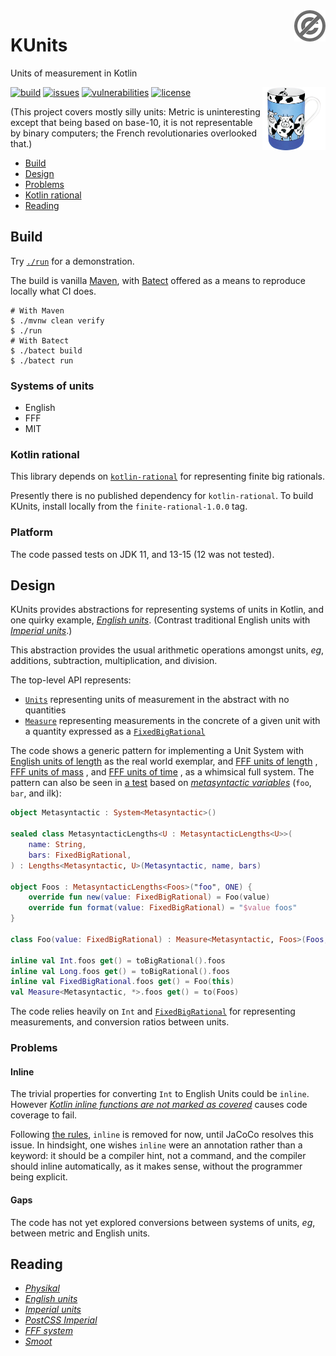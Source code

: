 <a href="LICENSE.md">
<img src="./images/public-domain.png" alt="Public Domain" align="right"/>
</a>

# KUnits

Units of measurement in Kotlin

<img src="./images/kunits.png" alt="KUnits" align="right" width="20%"/>

[![build](https://github.com/binkley/kunits/workflows/build/badge.svg)](https://github.com/binkley/kunits/actions)
[![issues](https://img.shields.io/github/issues/binkley/kunits.svg)](https://github.com/binkley/kunits/issues/)
[![vulnerabilities](https://snyk.io/test/github/binkley/kunits/badge.svg)](https://snyk.io/test/github/binkley/kunits)
[![license](https://img.shields.io/badge/license-Public%20Domain-blue.svg)](http://unlicense.org/)

(This project covers mostly silly units: Metric is uninteresting except that
being based on base-10, it is not representable by binary computers; the
French revolutionaries overlooked that.)

* [Build](#build)
* [Design](#design)
* [Problems](#problems)
* [Kotlin rational](#kotlin-rational)
* [Reading](#reading)

## Build

Try [`./run`](./run) for a demonstration.

The build is vanilla [Maven](pom.xml), with [Batect](https://batect.dev)
offered as a means to reproduce locally what CI does.

```
# With Maven
$ ./mvnw clean verify
$ ./run
# With Batect
$ ./batect build
$ ./batect run
```

### Systems of units

* English
* FFF
* MIT

### Kotlin rational

This library depends on
[`kotlin-rational`](https://github.com/binkley/kotlin-rational) for
representing finite big rationals.

Presently there is no published dependency for `kotlin-rational`. To build
KUnits, install locally from the `finite-rational-1.0.0` tag.

### Platform

The code passed tests on JDK 11, and 13-15 (12 was not tested).

## Design

KUnits provides abstractions for representing systems of units in Kotlin, and
one quirky example,
[_English units_](https://en.wikipedia.org/wiki/English_units).  (Contrast
traditional English units with
[_Imperial units_](https://www.britannica.com/topic/Imperial-unit).)

This abstraction provides the usual arithmetic operations amongst units, _eg_,
additions, subtraction, multiplication, and division.

The top-level API represents:

- [`Units`](src/main/kotlin/hm/binkley/kunits/units.kt) representing units of
  measurement in the abstract with no quantities
- [`Measure`](src/main/kotlin/hm/binkley/kunits/units.kt) representing
  measurements in the concrete of a given unit with a quantity expressed as a
  [`FixedBigRational`](#kotlin-rational)

The code shows a generic pattern for implementing a Unit System with
[English units of length](src/main/kotlin/hm/binkley/kunits/system/english/length/english-lengths.kt)
as the real world exemplar, and
[FFF units of length](src/main/kotlin/hm/binkley/kunits/system/fff/length/fff-lengths.kt)
,
[FFF units of mass](src/main/kotlin/hm/binkley/kunits/system/fff/mass/fff-masses.kt)
, and
[FFF units of time](src/main/kotlin/hm/binkley/kunits/system/fff/time/fff-times.kt)
, as a whimsical full system. The pattern can also be seen in
[a test](src/test/kotlin/hm/binkley/kunit/UnitsTest.kt) based on
[_metasyntactic
variables_](https://en.wikipedia.org/wiki/Metasyntactic_variable) (`foo`,
`bar`, and ilk):

```kotlin
object Metasyntactic : System<Metasyntactic>()

sealed class MetasyntacticLengths<U : MetasyntacticLengths<U>>(
    name: String,
    bars: FixedBigRational,
) : Lengths<Metasyntactic, U>(Metasyntactic, name, bars)

object Foos : MetasyntacticLengths<Foos>("foo", ONE) {
    override fun new(value: FixedBigRational) = Foo(value)
    override fun format(value: FixedBigRational) = "$value foos"
}

class Foo(value: FixedBigRational) : Measure<Metasyntactic, Foos>(Foos, value)

inline val Int.foos get() = toBigRational().foos
inline val Long.foos get() = toBigRational().foos
inline val FixedBigRational.foos get() = Foo(this)
val Measure<Metasyntactic, *>.foos get() = to(Foos)
```

The code relies heavily on `Int` and [`FixedBigRational`](#kotlin-rational)
for representing measurements, and conversion ratios between units.

### Problems

#### Inline

The trivial properties for converting `Int` to English Units could be
`inline`. However
[_Kotlin inline functions are not marked as
covered_](https://github.com/jacoco/jacoco/issues/654)
causes code coverage to fail.

Following [the rules](https://wiki.c2.com/?MakeItWorkMakeItRightMakeItFast),
`inline` is removed for now, until JaCoCo resolves this issue. In hindsight,
one wishes `inline` were an annotation rather than a keyword: it should be a
compiler hint, not a command, and the compiler should inline automatically, as
it makes sense, without the programmer being explicit.

#### Gaps

The code has not yet explored conversions between systems of units, _eg_,
between metric and English units.

## Reading

* [_Physikal_](https://github.com/Tenkiv/Physikal)
* [_English units_](https://en.wikipedia.org/wiki/English_units)
* [_Imperial units_](https://en.wikipedia.org/wiki/Imperial_units)
* [_PostCSS Imperial_](https://github.com/sebdeckers/postcss-imperial)
* [_FFF system_](https://en.wikipedia.org/wiki/FFF_system)
* [_Smoot_](https://en.wikipedia.org/wiki/Smoot)
